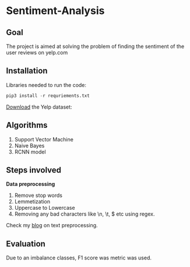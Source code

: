 # Sentiment-Analysis
## Goal
The project is aimed at solving the problem of finding the sentiment of the user reviews on yelp.com

## Installation
Libraries needed to run the code:
```python
pip3 install -r requriements.txt
```
[Download](https://www.yelp.com/dataset) the Yelp dataset:  

## Algorithms
1. Support Vector Machine
2. Naive Bayes
3. RCNN model

## Steps involved
**Data preprocessing**
1. Remove stop words
2. Lemmetization
3. Uppercase to Lowercase
4. Removing any bad characters like \n, \t, $ etc using regex.  

Check my [blog](https://towardsdatascience.com/text-preprocessing-in-natural-language-processing-using-python-6113ff5decd8) on text preprocessing.

## Evaluation
Due to an imbalance classes, F1 score was metric was used.




